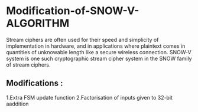 # Modification-of-SNOW-V-ALGORITHM
Stream ciphers are often used for their speed and simplicity of implementation in hardware, and in applications where plaintext comes in quantities of unknowable length like a secure wireless connection. SNOW-V system is one such cryptographic stream cipher system in the SNOW family of stream ciphers. 
## Modifications :
1.Extra FSM update function
2.Factorisation of inputs given to 32-bit aaddition
